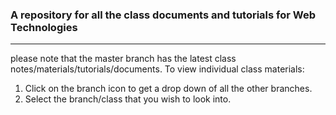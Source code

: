 ### A repository for all the class documents and tutorials for Web Technologies
---
please note that the master branch has the latest class notes/materials/tutorials/documents.
To view individual class materials:
1. Click on the branch icon to get a drop down of all the other branches.
2. Select the branch/class that you wish to look into.
